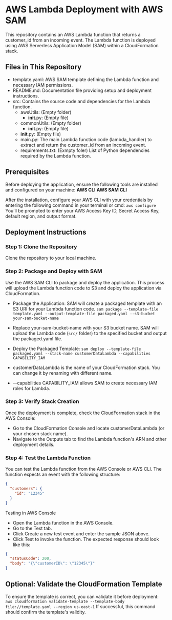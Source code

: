 # AWS Lambda Deployment with AWS SAM
This repository contains an AWS Lambda function that returns a customer_id from an incoming event. The Lambda function is deployed using AWS Serverless Application Model (SAM) within a CloudFormation stack.

## Files in This Repository
- template.yaml: AWS SAM template defining the Lambda function and necessary IAM permissions.
- README.md: Documentation file providing setup and deployment instructions.
- src: Contains the source code and dependencies for the Lambda function.
  - awsUtils: (Empty folder)
    - __init__.py:  (Empty file)
  - commonUtils: (Empty folder)
    - __init__.py:  (Empty file)
  - __init__.py:  (Empty file)
  - main.py: The main Lambda function code (lambda_handler) to extract and return the customer_id from an incoming event.
  - requirements.txt: (Exmpty foler) List of Python dependencies required by the Lambda function.

## Prerequisites
Before deploying the application, ensure the following tools are installed and configured on your machine:
**AWS CLI**
**AWS SAM CLI**

After the installation, configure your AWS CLI with your credentials by entering the following command in your terminal or cmd:
`aws configure`
You’ll be prompted to enter your AWS Access Key ID, Secret Access Key, default region, and output format.

## Deployment Instructions
### Step 1: Clone the Repository
Clone the repository to your local machine.

### Step 2: Package and Deploy with SAM
Use the AWS SAM CLI to package and deploy the application. This process will upload the Lambda function code to S3 and deploy the application via CloudFormation.

- Package the Application: SAM will create a packaged template with an S3 URI for your Lambda function code.
`sam package --template-file template.yaml --output-template-file packaged.yaml --s3-bucket your-sam-bucket-name`
- Replace your-sam-bucket-name with your S3 bucket name. SAM will upload the Lambda code (`src/` folder) to the specified bucket and output the packaged.yaml file.

- Deploy the Packaged Template:
`sam deploy --template-file packaged.yaml --stack-name customerDataLambda --capabilities CAPABILITY_IAM`
- customerDataLambda is the name of your CloudFormation stack. You can change it by renaming with different name.
- --capabilities CAPABILITY_IAM allows SAM to create necessary IAM roles for Lambda.

### Step 3: Verify Stack Creation
Once the deployment is complete, check the CloudFormation stack in the AWS Console:
- Go to the CloudFormation Console and locate customerDataLambda (or your chosen stack name).
- Navigate to the Outputs tab to find the Lambda function's ARN and other deployment details.

### Step 4: Test the Lambda Function
You can test the Lambda function from the AWS Console or AWS CLI. The function expects an event with the following structure:
```JSON
{
  "customers": {
    "id": "12345"
  }
}
```
Testing in AWS Console
- Open the Lambda function in the AWS Console.
- Go to the Test tab.
- Click Create a new test event and enter the sample JSON above.
- Click Test to invoke the function.
The expected response should look like this:

```JSON
{
  "statusCode": 200,
  "body": "{\"customerID\": \"12345\"}"
}
```

## Optional: Validate the CloudFormation Template
To ensure the template is correct, you can validate it before deployment:
`aws cloudformation validate-template --template-body file://template.yaml --region us-east-1`
If successful, this command should confirm the template's validity.